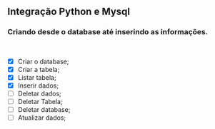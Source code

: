## Integração Python e Mysql
### Criando desde o database até inserindo as informações.
<br>

- [x] Criar o database;
- [x] Criar a tabela;
- [x] Listar tabela;
- [x] Inserir dados;
- [ ] Deletar dados;
- [ ] Deletar Tabela;
- [ ] Deletar database;
- [ ] Atualizar dados;